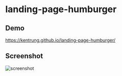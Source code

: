# landing-page-humburger

## Demo
https://kentrung.github.io/landing-page-humburger/

## Screenshot
![screenshot](https://github.com/kentrung/landing-page-humburger/assets/15643762/11bd622b-78c8-4425-83be-91b84ccef5db)

